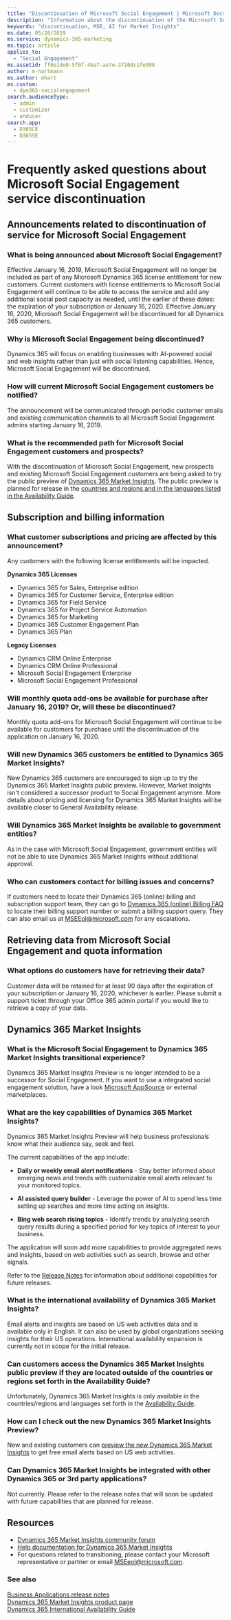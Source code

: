 ```yaml
---
title: "Discontinuation of Microsoft Social Engagement | Microsoft Docs"
description: "Information about the discontinuation of the Microsoft Social Engagement service."
keywords: "discontinuation, MSE, AI for Market Insights"
ms.date: 05/28/2019
ms.service: dynamics-365-marketing
ms.topic: article
applies_to: 
  - "Social Engagement"
ms.assetid: ff0e1de0-5f0f-4ba7-ae7e-3f10dc1fe998
author: m-hartmann
ms.author: mhart
ms.custom: 
  - dyn365-socialengagement
search.audienceType: 
  - admin
  - customizer
  - enduser
search.app: 
  - D365CE
  - D365SE
---
```


# Frequently asked questions about Microsoft Social Engagement service discontinuation

## Announcements related to discontinuation of service for Microsoft Social Engagement 

###	What is being announced about Microsoft Social Engagement? 

Effective January 16, 2019, Microsoft Social Engagement will no longer be included as part of any Microsoft Dynamics 365 license entitlement for new customers. Current customers with license entitlements to Microsoft Social Engagement will continue to be able to access the service and add any additional social post capacity as needed, until the earlier of these dates: the expiration of your subscription or January 16, 2020. Effective January 16, 2020, Microsoft Social Engagement will be discontinued for all Dynamics 365 customers.

###	Why is Microsoft Social Engagement being discontinued? 

Dynamics 365 will focus on enabling businesses with AI-powered social and web insights rather than just with social listening capabilities. Hence, Microsoft Social Engagement will be discontinued. 

###	How will current Microsoft Social Engagement customers be notified?

The announcement will be communicated through periodic customer emails and existing communication channels to all Microsoft Social Engagement admins starting January 16, 2019. 

###	What is the recommended path for Microsoft Social Engagement customers and prospects?

With the discontinuation of Microsoft Social Engagement, new prospects and existing Microsoft Social Engagement customers are being asked to try the public preview of [Dynamics 365 Market Insights](https://dynamics.microsoft.com/en-us/ai/market-insights/). The public preview is planned for release in the [countries and regions and in the languages listed in the Availability Guide](https://aka.ms/dynamics_365_international_availability_deck). 

## Subscription and billing information

###	What customer subscriptions and pricing are affected by this announcement?

Any customers with the following license entitlements will be impacted.
 
**Dynamics 365 Licenses**
- Dynamics 365 for Sales, Enterprise edition	
- Dynamics 365 for Customer Service, Enterprise	edition
- Dynamics 365 for Field Service 	
- Dynamics 365 for Project Service Automation	
- Dynamics 365 for Marketing	
- Dynamics 365 Customer Engagement Plan	
- Dynamics 365 Plan	

**Legacy Licenses**
- Dynamics CRM Online Enterprise 
- Dynamics CRM Online Professional
- Microsoft Social Engagement Enterprise
- Microsoft Social Engagement Professional 

###	Will monthly quota add-ons be available for purchase after January 16, 2019? Or, will these be discontinued?

Monthly quota add-ons for Microsoft Social Engagement will continue to be available for customers for purchase until the discontinuation of the application on January 16, 2020.

###	Will new Dynamics 365 customers be entitled to Dynamics 365 Market Insights? 

New Dynamics 365 customers are encouraged to sign up to try the Dynamics 365 Market Insights public preview. However, Market Insights isn't considered a successor product to Social Engagement anymore. More details about pricing and licensing for Dynamics 365 Market Insights will be available closer to General Availability release. 

###	Will Dynamics 365 Market Insights be available to government entities? 
As in the case with Microsoft Social Engagement, government entities will not be able to use Dynamics 365 Market Insights without additional approval.

###	Who can customers contact for billing issues and concerns?
If customers need to locate their Dynamics 365 (online) billing and subscription support team, they can go to [Dynamics 365 (online) Billing FAQ](https://technet.microsoft.com/library/mt826763.aspx) to locate their billing support number or submit a billing support query. They can also email us at [MSEEol@microsoft.com](mailto:MSEEol@microsoft.com) for any escalations.


## Retrieving data from Microsoft Social Engagement and quota information 

###	What options do customers have for retrieving their data?

Customer data will be retained for at least 90 days after the expiration of your subscription or January 16, 2020, whichever is earlier. Please submit a support ticket through your Office 365 admin portal if you would like to retrieve a copy of your data.

## Dynamics 365 Market Insights

###	What is the Microsoft Social Engagement to Dynamics 365 Market Insights transitional experience?

Dynamics 365 Market Insights Preview is no longer intended to be a successor for Social Engagement. If you want to use a integrated social engagement solution, have a look [Microsoft AppSource](https://appsource.microsoft.com/en-us/marketplace/apps?search=social) or external marketplaces.  

###	What are the key capabilities of Dynamics 365 Market Insights?

Dynamics 365 Market Insights Preview will help business professionals know what their audience say, seek and feel.  

The current capabilities of the app include: 

- **Daily or weekly email alert notifications** - Stay better informed about emerging news and trends with customizable email alerts relevant to your monitored topics. 

- **AI assisted query builder** - Leverage the power of AI to spend less time setting up searches and more time acting on insights. 

- **Bing web search rising topics** - Identify trends by analyzing search query results during a specified period for key topics of interest to your business.  

 

The application will soon add more capabilities to provide aggregated news and insights, based on web activities such as search, browse and other signals.

Refer to the [Release Notes](https://dynamics.microsoft.com/business-applications/release/) for information about additional capabilities for future releases.
 
###	What is the international availability of Dynamics 365 Market Insights?

Email alerts and insights are based on US web activities data and is available only in English. It can also be used by global organizations seeking insights for their US operations. International availability expansion is currently not in scope for the initial release. 

###	Can customers access the Dynamics 365 Market Insights public preview if they are located outside of the countries or regions set forth in the Availability Guide?

Unfortunately, Dynamics 365 Market Insights is only available in the countries/regions and languages set forth in the [Availability Guide](https://aka.ms/dynamics_365_international_availability_deck).

### How can I check out the new Dynamics 365 Market Insights Preview? 

New and existing customers can [preview the new Dynamics 365 Market Insights](https://alerts.microsoft.com) to get free email alerts based on US web activities.  

### Can Dynamics 365 Market Insights be integrated with other Dynamics 365 or 3rd party applications? 

Not currently. Please refer to the release notes that will soon be updated with future capabilities that are planned for release. 

## Resources

- [Dynamics 365 Market Insights community forum](https://community.dynamics.com/365/aimarketinsights)
- [Help documentation for Dynamics 365 Market Insights](https://docs.microsoft.com/dynamics365/ai/market-insights)
- For questions related to transitioning, please contact your Microsoft representative or partner or email [MSEeol@microsoft.com](mailto:MSEeol@microsoft.com). 

### See also

[Business Applications release notes](https://dynamics.microsoft.com/business-applications/release/)    
[Dynamics 365 Market Insights product page](https://dynamics.microsoft.com/en-us/ai/market-insights/)    
[Dynamics 365 International Availability Guide](https://aka.ms/dynamics_365_international_availability_deck)  
